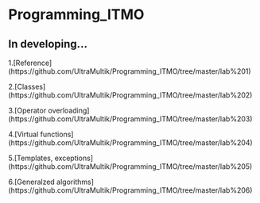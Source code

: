 # Programming_ITMO
## In developing...
<p> 1.[Reference](https://github.com/UltraMultik/Programming_ITMO/tree/master/lab%201) </p>
<p> 2.[Classes](https://github.com/UltraMultik/Programming_ITMO/tree/master/lab%202) </p>
<p> 3.[Operator overloading](https://github.com/UltraMultik/Programming_ITMO/tree/master/lab%203) </p>
<p> 4.[Virtual functions](https://github.com/UltraMultik/Programming_ITMO/tree/master/lab%204) </p>
<p> 5.[Templates, exceptions](https://github.com/UltraMultik/Programming_ITMO/tree/master/lab%205) </p>
<p> 6.[Generalzed algorithms](https://github.com/UltraMultik/Programming_ITMO/tree/master/lab%206) </p>
